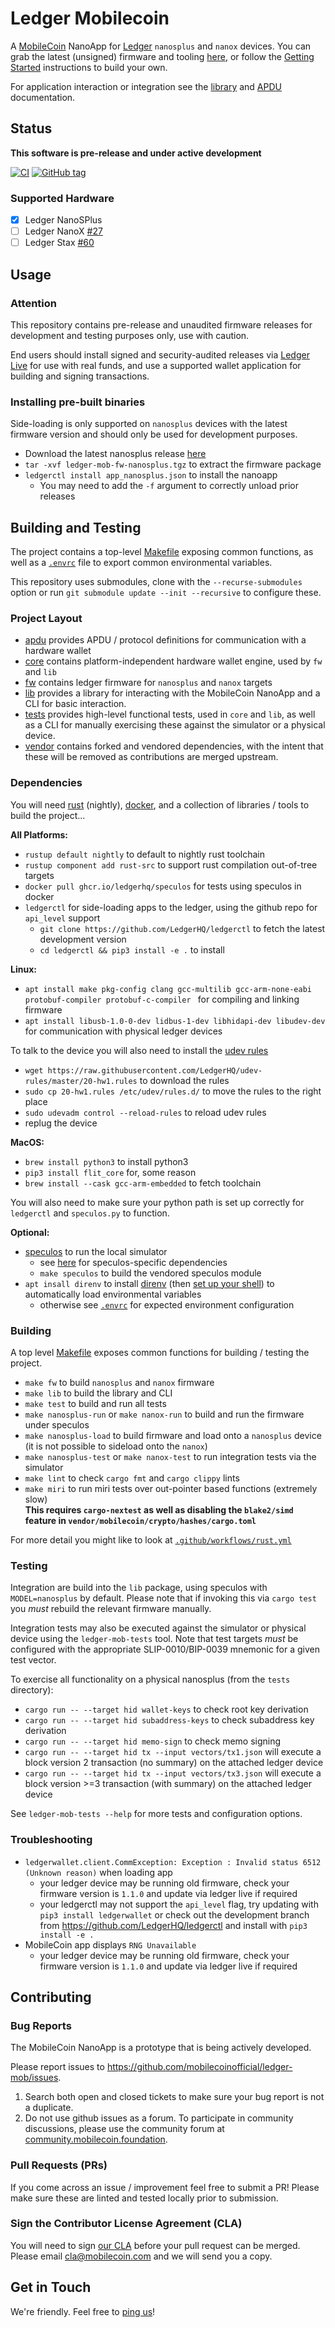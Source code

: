 # Ledger Mobilecoin

A [MobileCoin][1] NanoApp for [Ledger][2] `nanosplus` and `nanox` devices.
You can grab the latest (unsigned) firmware and tooling [here](https://github.com/mobilecoinofficial/ledger-mob/releases), or follow the [Getting Started](#Getting-Started) instructions to build your own.

For application interaction or integration see the [library](https://mobilecoinofficial.github.io/ledger-mob/ledger_mob/index.html) and [APDU](https://mobilecoinofficial.github.io/ledger-mob/ledger_mob_apdu/index.html) documentation.

## Status

**This software is pre-release and under active development**

[![CI](https://github.com/mobilecoinofficial/ledger-mob/actions/workflows/rust.yml/badge.svg)](https://github.com/mobilecoinofficial/ledger-mob/actions/workflows/rust.yml)
[![GitHub tag](https://img.shields.io/github/tag/mobilecoinofficial/ledger-mob.svg)](https://github.com/mobilecoinofficial/ledger-mob)

### Supported Hardware

- [x] Ledger NanoSPlus
- [ ] Ledger NanoX [#27](https://github.com/mobilecoinofficial/ledger-mob/issues/27)
- [ ] Ledger Stax [#60](https://github.com/mobilecoinofficial/ledger-mob/issues/60)

## Usage

### Attention

This repository contains pre-release and unaudited firmware releases for development and testing purposes only, use with caution.

End users should install signed and security-audited releases via [Ledger Live](https://www.ledger.com/ledger-live) for use with real funds, and use a supported wallet application for building and signing transactions.


### Installing pre-built binaries

Side-loading is only supported on `nanosplus` devices with the latest firmware version and should only be used for development purposes.

- Download the latest nanosplus release [here](https://github.com/mobilecoinofficial/ledger-mob/releases/latest/download/ledger-mob-fw-nanosplus.tgz)
- `tar -xvf ledger-mob-fw-nanosplus.tgz` to extract the firmware package
- `ledgerctl install app_nanosplus.json` to install the nanoapp
  - You may need to add the `-f` argument to correctly unload prior releases


## Building and Testing

The project contains a top-level [Makefile](Makefile) exposing common functions, as well as a [`.envrc`](.envrc) file to export common environmental variables.

This repository uses submodules, clone with the `--recurse-submodules` option or run `git submodule update --init --recursive` to configure these.

### Project Layout

- [apdu](./apdu) provides APDU / protocol definitions for communication with a hardware wallet
- [core](./core) contains platform-independent hardware wallet engine, used by `fw` and `lib`
- [fw](./fw) contains ledger firmware for `nanosplus` and `nanox` targets
- [lib](./lib) provides a library for interacting with the MobileCoin NanoApp and a CLI for basic interaction.
- [tests](./tests) provides high-level functional tests, used in `core` and `lib`, as well as a CLI for manually exercising these against the simulator or a physical device.
- [vendor](./vendor) contains forked and vendored dependencies, with the intent that these will be removed as contributions are merged upstream.


### Dependencies

You will need [rust](https://rustup.rs/) (nightly), [docker](https://docs.docker.com/get-docker/), and a collection of libraries / tools to build the project...

**All Platforms:**
- `rustup default nightly` to default to nightly rust toolchain
- `rustup component add rust-src` to support rust compilation out-of-tree targets
- `docker pull ghcr.io/ledgerhq/speculos` for tests using speculos in docker
- `ledgerctl` for side-loading apps to the ledger, using the github repo for `api_level` support
  - `git clone https://github.com/LedgerHQ/ledgerctl` to fetch the latest development version
  - `cd ledgerctl && pip3 install -e .` to install


**Linux:**
- `apt install make pkg-config clang gcc-multilib gcc-arm-none-eabi protobuf-compiler protobuf-c-compiler ` for compiling and linking firmware
- `apt install libusb-1.0-0-dev lidbus-1-dev libhidapi-dev libudev-dev` for communication with physical ledger devices

To talk to the device you will also need to install the [udev rules](https://github.com/LedgerHQ/udev-rules)
- `wget https://raw.githubusercontent.com/LedgerHQ/udev-rules/master/20-hw1.rules` to download the rules
- `sudo cp 20-hw1.rules /etc/udev/rules.d/` to move the rules to the right place
- `sudo udevadm control --reload-rules` to reload udev rules
- replug the device

**MacOS:**
- `brew install python3` to install python3
- `pip3 install flit_core` for, some reason
- `brew install --cask gcc-arm-embedded` to fetch toolchain

You will also need to make sure your python path is set up correctly for `ledgerctl` and `speculos.py` to function.

**Optional:**
- [speculos](https://speculos.ledger.com/) to run the local simulator
  - see [here](https://speculos.ledger.com/installation/build.html) for speculos-specific dependencies
  - `make speculos` to build the vendored speculos module
- `apt insall direnv` to install [direnv](https://direnv.net/) (then [set up your shell](https://direnv.net/docs/hook.html)) to automatically load environmental variables
  - otherwise see [`.envrc`](.envrc) for expected environment configuration

### Building

A top level [Makefile](Makefile) exposes common functions for building / testing the project.

- `make fw` to build `nanosplus` and `nanox` firmware
- `make lib` to build the library and CLI
- `make test` to build and run all tests
- `make nanosplus-run` or `make nanox-run` to build and run the firmware under speculos
- `make nanosplus-load` to build firmware and load onto a `nanosplus` device (it is not possible to sideload onto the `nanox`)
- `make nanosplus-test` or `make nanox-test` to run integration tests via the simulator
- `make lint` to check `cargo fmt` and `cargo clippy` lints
- `make miri` to run miri tests over out-pointer based functions (extremely slow)  
  **This requires `cargo-nextest` as well as disabling the `blake2/simd` feature in `vendor/mobilecoin/crypto/hashes/cargo.toml`**

For more detail you might like to look at [`.github/workflows/rust.yml`](.github/workflows/rust.yml)


### Testing

Integration are build into the `lib` package, using speculos with `MODEL=nanosplus` by default.
Please note that if invoking this via `cargo test` you _must_ rebuild the relevant firmware manually.

Integration tests may also be executed against the simulator or physical device using the `ledger-mob-tests` tool.
Note that test targets _must_ be configured with the appropriate SLIP-0010/BIP-0039 mnemonic for a given test vector.

To exercise all functionality on a physical nanosplus (from the `tests` directory):

- `cargo run -- --target hid wallet-keys` to check root key derivation
- `cargo run -- --target hid subaddress-keys` to check subaddress key derivation
- `cargo run -- --target hid memo-sign` to check memo signing
- `cargo run -- --target hid tx --input vectors/tx1.json` will execute a block version 2 transaction (no summary) on the attached ledger device
- `cargo run -- --target hid tx --input vectors/tx3.json` will execute a block version >=3 transaction (with summary) on the attached ledger device

See `ledger-mob-tests --help` for more tests and configuration options.

### Troubleshooting

- `ledgerwallet.client.CommException: Exception : Invalid status 6512 (Unknown reason)` when loading app
  - your ledger device may be running old firmware, check your firmware version is `1.1.0` and update via ledger live if required
  - your ledgerctl may not support the `api_level` flag, try updating with `pip3 install ledgerwallet` or check out the development branch from https://github.com/LedgerHQ/ledgerctl and install with `pip3 install -e .`
- MobileCoin app displays `RNG Unavailable`
  - your ledger device may be running old firmware, check your firmware version is `1.1.0` and update via ledger live if required

## Contributing

### Bug Reports

The MobileCoin NanoApp is a prototype that is being actively developed.

Please report issues to https://github.com/mobilecoinofficial/ledger-mob/issues.

1. Search both open and closed tickets to make sure your bug report is not a duplicate.
1. Do not use github issues as a forum. To participate in community discussions, please use the community forum
   at [community.mobilecoin.foundation](https://community.mobilecoin.foundation).

### Pull Requests (PRs)

If you come across an issue / improvement feel free to submit a PR! Please make sure these are linted and tested locally prior to submission.
### Sign the Contributor License Agreement (CLA)

You will need to sign [our CLA](./CLA.md) before your pull request can be merged. Please
email [cla@mobilecoin.com](mailto:cla@mobilecoin.com) and we will send you a copy.


## Get in Touch

We're friendly. Feel free to [ping us](mailto:ledger-mob@mobilecoin.com)!


[1]: https://mobilecoin.com/
[2]: https://www.ledger.com/
[3]: https://direnv.net/
[4]: https://speculos.ledger.com/
